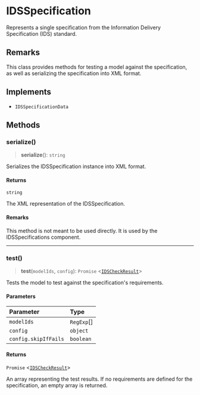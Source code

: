 # IDSSpecification

Represents a single specification from the Information Delivery Specification (IDS) standard.

## Remarks

This class provides methods for testing a model against the specification,
as well as serializing the specification into XML format.

## Implements

- `IDSSpecificationData`

## Methods

### serialize()

> **serialize**(): `string`

Serializes the IDSSpecification instance into XML format.

#### Returns

`string`

The XML representation of the IDSSpecification.

#### Remarks

This method is not meant to be used directly. It is used by the IDSSpecifications component.

***

### test()

> **test**(`modelIds`, `config`): `Promise` \<[`IDSCheckResult`](../type-aliases/IDSCheckResult.md)\>

Tests the model to test against the specification's requirements.

#### Parameters

| Parameter | Type |
| :------ | :------ |
| `modelIds` | `RegExp`[] |
| `config` | `object` |
| `config.skipIfFails` | `boolean` |

#### Returns

`Promise` \<[`IDSCheckResult`](../type-aliases/IDSCheckResult.md)\>

An array representing the test results.
If no requirements are defined for the specification, an empty array is returned.
